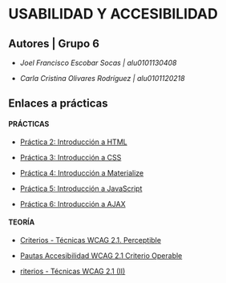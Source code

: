 # USABILIDAD Y ACCESIBILIDAD

## Autores | Grupo 6


* *Joel Francisco Escobar Socas | alu0101130408*


* *Carla Cristina Olivares Rodríguez | alu0101120218*


## Enlaces a prácticas 

#### PRÁCTICAS

* [Práctica 2: Introducción a HTML](https://github.com/ccolivares/UyA/blob/master/index_Bank.html)

* [Práctica 3: Introducción a CSS](https://github.com/ccolivares/UyA/tree/master/Practica3/css)

* [Práctica 4: Introducción a Materialize](https://github.com/ccolivares/UyA/tree/master/Practica4)

* [Práctica 5: Introducción a JavaScript](https://github.com/ccolivares/UyA/tree/master/Practica5)

* [Práctica 6: Introducción a AJAX]()

#### TEORÍA

* [Criterios - Técnicas WCAG 2.1. Perceptible](https://github.com/ccolivares/UyA/blob/master/WCAG/Criterios%20perceptible%20WCAG%20_%20Joel%20Escobar%20y%20Carla%20Olivares.pdf)

* [Pautas Accesibilidad WCAG 2.1 Criterio Operable]()

* [riterios - Técnicas WCAG 2.1 (II)]()